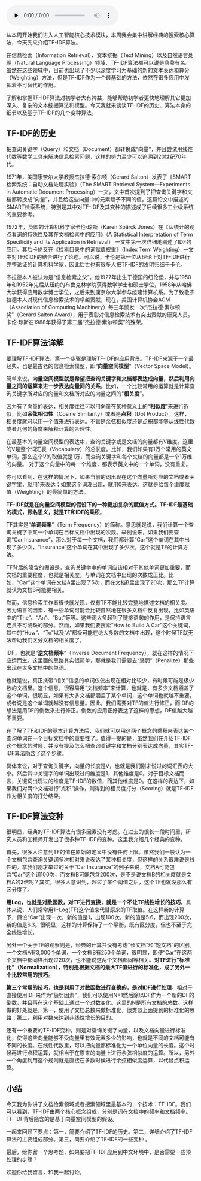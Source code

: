<audio id="audio" title="031 | 经典搜索核心算法：TF-IDF及其变种" controls="" preload="none"><source id="mp3" src="https://static001.geekbang.org/resource/audio/dc/91/dca1392c98d2b44ddab8a205ef11ff91.mp3"></audio>

从本周开始我们进入人工智能核心技术模块，本周我会集中讲解经典的搜索核心算法，今天先来介绍TF-IDF算法。

在信息检索（Information Retrieval）、文本挖掘（Text Mining）以及自然语言处理（Natural Language Processing）领域，TF-IDF算法都可以说是鼎鼎有名。虽然在这些领域中，目前也出现了不少以深度学习为基础的新的文本表达和算分（Weighting）方法，但是TF-IDF作为一个最基础的方法，依然在很多应用中发挥着不可替代的作用。

了解和掌握TF-IDF算法对初学者大有裨益，能够帮助初学者更快地理解其它更加深入、复杂的文本挖掘算法和模型。今天我就来谈谈TF-IDF的历史、算法本身的细节以及基于TF-IDF的几个变种算法。

## TF-IDF的历史

把查询关键字（Query）和文档（Document）都转换成“向量”，并且尝试用线性代数等数学工具来解决信息检索问题，这样的努力至少可以追溯到20世纪70年代。

1971年，美国康奈尔大学教授杰拉德·索尔顿（Gerard Salton）发表了《SMART检索系统：自动文档处理实验》（The SMART Retrieval System—Experiments in Automatic Document Processing）一文，文中首次提到了把查询关键字和文档都转换成“向量”，并且给这些向量中的元素赋予不同的值。这篇论文中描述的SMART检索系统，特别是其中对TF-IDF及其变种的描述成了后续很多工业级系统的重要参考。

1972年，英国的计算机科学家卡伦·琼斯（Karen Spärck Jones）在《从统计的观点看词的特殊性及其在文档检索中的应用》（A Statistical Interpretation of Term Specificity and Its Application in Retrieval） 一文中第一次详细地阐述了IDF的应用。其后卡伦又在《检索目录中的词赋值权重》（Index Term Weighting）一文中对TF和IDF的结合进行了论述。可以说，卡伦是第一位从理论上对TF-IDF进行完整论证的计算机科学家，因此后世也有很多人把TF-IDF的发明归结于卡伦。

杰拉德本人被认为是“信息检索之父”。他1927年出生于德国的纽伦堡，并与1950年和1952年先后从纽约的布鲁克林学院获得数学学士和硕士学位，1958年从哈佛大学获得应用数学博士学位，之后来到康奈尔大学参与组建计算机系。为了致敬杰拉德本人对现代信息检索技术的卓越贡献，现在，美国计算机协会ACM（Association of Computing Machinery）每三年颁发一次“杰拉德·索尔顿奖”（Gerard Salton Award），用于表彰对信息检索技术有突出贡献的研究人员。卡伦·琼斯在1988年获得了第二届“杰拉德·索尔顿奖”的殊荣。

## TF-IDF算法详解

要理解TF-IDF算法，第一个步骤是理解TF-IDF的应用背景。TF-IDF来源于一个最经典、也是最古老的信息检索模型，即“**向量空间模型**”（Vector Space Model）。

简单来说，**向量空间模型就是希望把查询关键字和文档都表达成向量，然后利用向量之间的运算来进一步表达向量间的关系**。比如，一个比较常用的运算就是计算查询关键字所对应的向量和文档所对应的向量之间的“**相关度**”。

因为有了向量的表达，相关度往往可以用向量在某种意义上的“**相似度**”来进行近似，比如**余弦相似性**（Cosine Similarity）或者是**点积**（Dot Product）。这样，相关度就可以用一个值来进行表达。不管是余弦相似度还是点积都能够从线性代数或者几何的角度来解释计算的合理性。

在最基本的向量空间模型的表达中，查询关键字或是文档的向量都有V维度。这里的V是整个词汇表（Vocabulary）的总长度。比如，我们如果有1万个常用的英文单词，那么这个V的取值就是1万，而查询关键字和每个文档的向量都是一个1万维的向量。 对于这个向量中的每一个维度，都表示英文中的一个单词，没有重复。

你可以看到，在这样的情况下，如果当前的词出现在这个向量所对应的文档或者关键字里，就用1来表达；如果这个词没出现，就用0来表达。这就是给每个维度赋值（Weighting）的最简单的方法。

**TF-IDF就是在向量空间模型的假设下的一种更加复杂的赋值方式。TF-IDF最基础的模式，顾名思义，就是TF和IDF的乘积**。

TF其实是“**单词频率**”（Term Frequency）的简称。意思就是说，我们计算一个查询关键字中某一个单词在目标文档中出现的次数。举例说来，如果我们要查询“Car Insurance”，那么对于每一个文档，我们都计算“Car”这个单词在其中出现了多少次，“Insurance”这个单词在其中出现了多少次。这个就是TF的计算方法。

TF背后的隐含的假设是，查询关键字中的单词应该相对于其他单词更加重要，而文档的重要程度，也就是相关度，与单词在文档中出现的次数成正比。比如，“Car”这个单词在文档A里出现了5次，而在文档B里出现了20次，那么TF计算就认为文档B可能更相关。

然而，信息检索工作者很快就发现，仅有TF不能比较完整地描述文档的相关度。因为语言的因素，有一些单词可能会比较自然地在很多文档中反复出现，比如英语中的“The”、“An”、“But”等等。这些词大多起到了链接语句的作用，是保持语言连贯不可或缺的部分。然而，如果我们要搜索“How to Build A Car”这个关键词，其中的“How”、“To”以及“A”都极可能在绝大多数的文档中出现，这个时候TF就无法帮助我们区分文档的相关度了。

IDF，也就是“**逆文档频率**”（Inverse Document Frequency），就在这样的情况下应运而生。这里面的思路其实很简单，那就是我们需要去“惩罚”（Penalize）那些出现在太多文档中的单词。

也就是说，真正携带“相关”信息的单词仅仅出现在相对比较少，有时候可能是极少数的文档里。这个信息，很容易用“文档频率”来计算，也就是，有多少文档涵盖了这个单词。很明显，如果有太多文档都涵盖了某个单词，这个单词也就越不重要，或者说是这个单词就越没有信息量。因此，我们需要对TF的值进行修正，而IDF的想法是用DF的倒数来进行修正。倒数的应用正好表达了这样的思想，DF值越大越不重要。

在了解了TF和IDF的基本计算方法后，我们就可以用这两个概念的乘积来表达某个查询单词在一个目标文档中的重要性了。值得一提的是，虽然我们在介绍TF-IDF这个概念的时候，并没有提及怎么把查询关键字和文档分别表达成向量，其实TF-IDF算法隐含了这个步骤。

具体来说，对于查询关键字，向量的长度是V，也就是我们刚才说过的词汇表的大小。然后其中关键字的单词出现过的维度是1，其他维度是0。对于目标文档而言，关键词出现过的维度是TF-IDF的数值，而其他维度是0。在这样的表达下，如果我们对两个文档进行“点积”操作，则得到的相关度打分（Scoring）就是TF-IDF作为相关度的打分结果。

## TF-IDF算法变种

很明显，经典的TF-IDF算法有很多因素没有考虑。在过去的很长一段时间里，研究人员和工程师开发出了很多种TF-IDF的变种。这里我介绍几个经典的变种。

首先，很多人注意到TF的值在原始的定义中没有任何上限。虽然我们一般认为一个文档包含查询关键词多次相对来说表达了某种相关度，但这样的关系很难说是线性的。拿我们刚才举过的关于“Car Insurance”的例子来说，文档A可能包含“Car”这个词100次，而文档B可能包含200次，是不是说文档B的相关度就是文档A的2倍呢？其实，很多人意识到，超过了某个阈值之后，这个TF也就没那么有区分度了。

**用Log，也就是对数函数，对TF进行变换，就是一个不让TF线性增长的技巧**。具体来说，人们常常用1+Log(TF)这个值来代替原来的TF取值。在这样新的计算下，假设“Car”出现一次，新的值是1，出现100次，新的值是5.6，而出现200次，新的值是6.3。很明显，这样的计算保持了一个平衡，既有区分度，但也不至于完全线性增长。

另外一个关于TF的观察则是，经典的计算并没有考虑“长文档”和“短文档”的区别。一个文档A有3,000个单词，一个文档B有250个单词，很明显，即便“Car”在这两个文档中都同样出现过20次，也不能说这两个文档都同等相关。**对TF进行“标准化”（Normalization），特别是根据文档的最大TF值进行的标准化，成了另外一个比较常用的技巧**。

**第三个常用的技巧，也是利用了对数函数进行变换的，是对IDF进行处理**。相对于直接使用IDF来作为“惩罚因素”，我们可以使用N+1然后除以DF作为一个新的DF的倒数，并且再在这个基础上通过一个对数变化。这里的N是所有文档的总数。这样做的好处就是，第一，使用了文档总数来做标准化，很类似上面提到的标准化的思路；第二，利用对数来达到非线性增长的目的。

还有一个重要的TF-IDF变种，则是对查询关键字向量，以及文档向量进行标准化，使得这些向量能够不受向量里有效元素多少的影响，也就是不同的文档可能有不同的长度。在线性代数里，可以把向量都标准化为一个单位向量的长度。这个时候再进行点积运算，就相当于在原来的向量上进行余弦相似度的运算。所以，另外一个角度利用这个规则就是直接在多数时候进行余弦相似度运算，以代替点积运算。

## 小结

今天我为你讲了文档检索领域或者搜索领域里最基本的一个技术：TF-IDF。我们可以看到，TF-IDF由两个核心概念组成，分别是词在文档中的频率和文档频率。TF-IDF背后隐含的是基于向量空间模型的假设。

一起来回顾下要点：第一，简要介绍了TF-IDF的历史。第二，详细介绍了TF-IDF算法的主要组成部分。第三，简要介绍了TF-IDF的一些变种 。

最后，给你留一个思考题，如果要把TF-IDF应用到中文环境中，是否需要一些预处理的步骤？

欢迎你给我留言，和我一起讨论。


